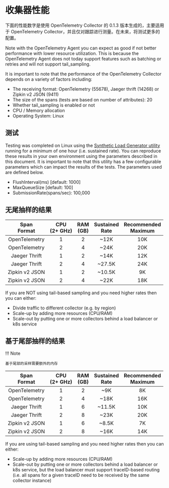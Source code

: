 # 收集器性能

下面的性能数字是使用 OpenTelemetry Collector 的 0.1.3 版本生成的，主要适用于
OpenTelemetry Collector，并且仅对跟踪进行测量。在未来，将测试更多的配置。

Note with the OpenTelemetry Agent you can expect as good if not better
performance with lower resource utilization. This is because the OpenTelemetry
Agent does not today support features such as batching or retries and will not
support tail_sampling.

It is important to note that the performance of the OpenTelemetry Collector
depends on a variety of factors including:

- The receiving format: OpenTelemetry (55678), Jaeger thrift (14268) or Zipkin
  v2 JSON (9411)
- The size of the spans (tests are based on number of attributes): 20
- Whether tail_sampling is enabled or not
- CPU / Memory allocation
- Operating System: Linux

## 测试

Testing was completed on Linux using the
[Synthetic Load Generator utility](https://github.com/Omnition/synthetic-load-generator)
running for a minimum of one hour (i.e. sustained rate). You can reproduce these
results in your own environment using the parameters described in this document.
It is important to note that this utility has a few configurable parameters
which can impact the results of the tests. The parameters used are defined
below.

- FlushInterval(ms) [default: 1000]
- MaxQueueSize [default: 100]
- SubmissionRate(spans/sec): 100,000

## 无尾抽样的结果

| Span<br>Format | CPU<br>(2+ GHz) | RAM<br>(GB) | Sustained<br>Rate | Recommended<br>Maximum |
| :------------: | :-------------: | :---------: | :---------------: | :--------------------: |
| OpenTelemetry  |        1        |      2      |       ~12K        |          10K           |
| OpenTelemetry  |        2        |      4      |       ~24K        |          20K           |
| Jaeger Thrift  |        1        |      2      |       ~14K        |          12K           |
| Jaeger Thrift  |        2        |      4      |      ~27.5K       |          24K           |
| Zipkin v2 JSON |        1        |      2      |      ~10.5K       |           9K           |
| Zipkin v2 JSON |        2        |      4      |       ~22K        |          18K           |

If you are NOT using tail-based sampling and you need higher rates then you can
either:

- Divide traffic to different collector (e.g. by region)
- Scale-up by adding more resources (CPU/RAM)
- Scale-out by putting one or more collectors behind a load balancer or k8s
  service

## 基于尾部抽样的结果

!!! Note

    基于尾部的采样需要额外的内存

| Span<br>Format | CPU<br>(2+ GHz) | RAM<br>(GB) | Sustained<br>Rate | Recommended<br>Maximum |
| :------------: | :-------------: | :---------: | :---------------: | :--------------------: |
| OpenTelemetry  |        1        |      2      |        ~9K        |           8K           |
| OpenTelemetry  |        2        |      4      |       ~18K        |          16K           |
| Jaeger Thrift  |        1        |      6      |      ~11.5K       |          10K           |
| Jaeger Thrift  |        2        |      8      |       ~23K        |          20K           |
| Zipkin v2 JSON |        1        |      6      |       ~8.5K       |           7K           |
| Zipkin v2 JSON |        2        |      8      |       ~16K        |          14K           |

If you are using tail-based sampling and you need higher rates then you can
either:

- Scale-up by adding more resources (CPU/RAM)
- Scale-out by putting one or more collectors behind a load balancer or k8s
  service, but the load balancer must support traceID-based routing (i.e. all
  spans for a given traceID need to be received by the same collector instance)
